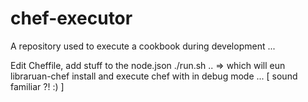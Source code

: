 chef-executor
=============

A repository used to execute a cookbook during development ...

Edit Cheffile, add stuff to the node.json
./run.sh .. => which will eun libraruan-chef install and execute chef with in debug mode ... [ sound familiar ?! :) ] 
 
